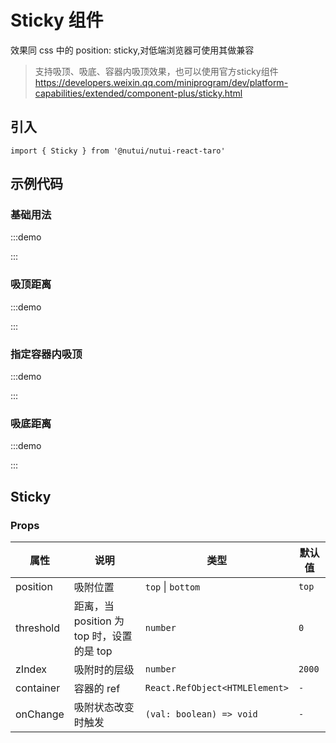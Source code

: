 # Sticky 组件


效果同 css 中的 position: sticky,对低端浏览器可使用其做兼容

> 支持吸顶、吸底、容器内吸顶效果，也可以使用官方sticky组件 https://developers.weixin.qq.com/miniprogram/dev/platform-capabilities/extended/component-plus/sticky.html

## 引入

```tsx
import { Sticky } from '@nutui/nutui-react-taro'
```

## 示例代码

### 基础用法

:::demo

<CodeBlock src='taro/demo1.tsx'></CodeBlock>

:::

### 吸顶距离

:::demo

<CodeBlock src='taro/demo2.tsx'></CodeBlock>

:::

### 指定容器内吸顶

:::demo

<CodeBlock src='taro/demo3.tsx'></CodeBlock>

:::

### 吸底距离

:::demo

<CodeBlock src='taro/demo4.tsx'></CodeBlock>

:::

## Sticky

### Props

| 属性 | 说明 | 类型 | 默认值 |
| --- | --- | --- | --- |
| position | 吸附位置 | `top` \| `bottom` | `top` |
| threshold | 距离，当 position 为 top 时，设置的是 top | `number` | `0` |
| zIndex | 吸附时的层级 | `number` | `2000` |
| container | 容器的 ref | `React.RefObject<HTMLElement>` | `-` |
| onChange | 吸附状态改变时触发 |  `(val: boolean) => void` | `-` |
